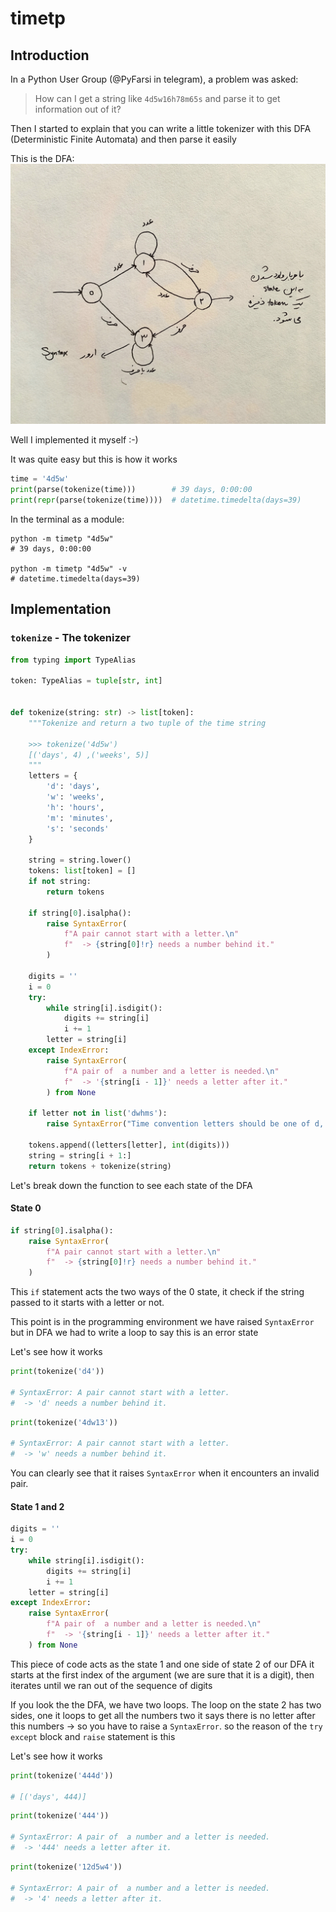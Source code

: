 # timetp

## Introduction
In a Python User Group (@PyFarsi in telegram), a problem was asked:
> How can I get a string like `4d5w16h78m65s` and parse it to get information out of it?

Then I started to explain that you can write a little tokenizer
with this DFA (Deterministic Finite Automata) and then parse it easily

This is the DFA:
![dfa](https://github.com/mahdihaghverdi/timetp/blob/main/docs/images/dfa.jpg)

Well I implemented it myself :-)

It was quite easy but this is how it works
```python
time = '4d5w'
print(parse(tokenize(time)))        # 39 days, 0:00:00
print(repr(parse(tokenize(time))))  # datetime.timedelta(days=39)
```

In the terminal as a module:
```commandline
python -m timetp "4d5w"
# 39 days, 0:00:00

python -m timetp "4d5w" -v
# datetime.timedelta(days=39)
```

## Implementation
### `tokenize` - The tokenizer
```python
from typing import TypeAlias

token: TypeAlias = tuple[str, int]


def tokenize(string: str) -> list[token]:
    """Tokenize and return a two tuple of the time string

    >>> tokenize('4d5w')
    [('days', 4) ,('weeks', 5)]
    """
    letters = {
        'd': 'days',
        'w': 'weeks',
        'h': 'hours',
        'm': 'minutes',
        's': 'seconds'
    }

    string = string.lower()
    tokens: list[token] = []
    if not string:
        return tokens

    if string[0].isalpha():
        raise SyntaxError(
            f"A pair cannot start with a letter.\n"
            f"  -> {string[0]!r} needs a number behind it."
        )

    digits = ''
    i = 0
    try:
        while string[i].isdigit():
            digits += string[i]
            i += 1
        letter = string[i]
    except IndexError:
        raise SyntaxError(
            f"A pair of  a number and a letter is needed.\n"
            f"  -> '{string[i - 1]}' needs a letter after it."
        ) from None

    if letter not in list('dwhms'):
        raise SyntaxError("Time convention letters should be one of d, w, h, m or s.")

    tokens.append((letters[letter], int(digits)))
    string = string[i + 1:]
    return tokens + tokenize(string)
```

Let's break down the function to see each state of the DFA
#### State 0
```python
if string[0].isalpha():
    raise SyntaxError(
        f"A pair cannot start with a letter.\n"
        f"  -> {string[0]!r} needs a number behind it."
    )
```

This `if` statement acts the two ways of the 0 state, it check if the string passed to it starts with a letter or not.

This point is in the programming environment we have raised `SyntaxError` but in DFA we had to write a loop to say this is an error state

Let's see how it works
```python
print(tokenize('d4'))

# SyntaxError: A pair cannot start with a letter.
#  -> 'd' needs a number behind it.
```

```python
print(tokenize('4dw13'))

# SyntaxError: A pair cannot start with a letter.
#  -> 'w' needs a number behind it.
```

You can clearly see that it raises `SyntaxError` when it encounters an invalid pair.


#### State 1 and 2
```python
digits = ''
i = 0
try:
    while string[i].isdigit():
        digits += string[i]
        i += 1
    letter = string[i]
except IndexError:
    raise SyntaxError(
        f"A pair of  a number and a letter is needed.\n"
        f"  -> '{string[i - 1]}' needs a letter after it."
    ) from None
```

This piece of code acts as the state 1 and one side of state 2 of our DFA
it starts at the first index of the argument (we are sure that it is a digit), then iterates until we ran out of the sequence of digits

If you look the the DFA, we have two loops. The loop on the state 2 has two sides, one it loops to get all the numbers
two it says there is no letter after this numbers -> so you have to raise a `SyntaxError`. so the reason of the `try except` block and `raise` statement is this

Let's see how it works
```python
print(tokenize('444d'))

# [('days', 444)]
```

```python
print(tokenize('444'))

# SyntaxError: A pair of  a number and a letter is needed.
#  -> '444' needs a letter after it.
```

```python
print(tokenize('12d5w4'))

# SyntaxError: A pair of  a number and a letter is needed.
#  -> '4' needs a letter after it.
```
